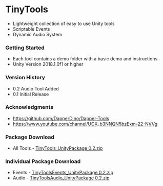 # TinyTools
* Lightweight collection of easy to use Unity tools
* Scriptable Events
* Dynamic Audio System

### Getting Started
* Each tool contains a demo folder with a basic demo and instructions.
* Unity Version 2018.1.0f1 or higher

### Version History
* 0.2 Audio Tool Added
* 0.1 Initial Release

### Acknowledgments

* https://github.com/DapperDino/Dapper-Tools
* https://www.youtube.com/channel/UCX_b3NNQN5bzExm-22-NVVg

### Package Download
* All Tools - [TinyTools_UnityPackage 0.2.zip](https://github.com/1ukeb/TinyTools/files/6574462/TinyTools_UnityPackage.0.2.zip)

### Individual Package Download
* Events - [TinyToolsEvents_UnityPackage 0.2.zip](https://github.com/1ukeb/TinyTools/files/6574465/TinyToolsEvents_UnityPackage.0.2.zip)
* Audio - [TinyToolsAudio_UnityPackage 0.2.zip](https://github.com/1ukeb/TinyTools/files/6574468/TinyToolsAudio_UnityPackage.0.2.zip)
